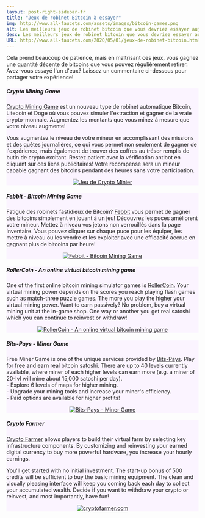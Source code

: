 ```yaml
---
layout: post-right-sidebar-fr
title: "Jeux de robinet Bitcoin à essayer"
img: http://www.all-faucets.com/assets/images/bitcoin-games.png
alt: Les meilleurs jeux de robinet bitcoin que vous devriez essayer aujourd'hui. Aucun investissement n'est requis - juste votre temps, vos compétences et votre patience! Jouez en ligne, retirez le crypto gagné dans votre portefeuille.
desc: Les meilleurs jeux de robinet bitcoin que vous devriez essayer aujourd'hui. Aucun investissement n'est requis - juste votre temps, vos compétences et votre patience! Jouez en ligne, retirez le crypto gagné dans votre portefeuille.
URL: http://www.all-faucets.com/2020/05/01/jeux-de-robinet-bitcoin.html
---
```


<link href="//cdn-images.mailchimp.com/embedcode/classic-10_7.css" rel="stylesheet" type="text/css">
<style type="/text/css">
	#mc_embed_signup{background:#fff; clear:left; font:14px Helvetica,Arial,sans-serif; }

</style>

Cela prend beaucoup de patience, mais en maîtrisant ces jeux, vous gagnez une quantité décente de bitcoins que vous pouvez régulièrement retirer. Avez-vous essayé l'un d'eux? Laissez un commentaire ci-dessous pour partager votre expérience!

<div class="sidebar-section" style="background-color:#fbf4ff">
     <h5><span>Crypto Mining Game</span></h5>
     <a href="http://bit.ly/www-cryptomininggame" target="_blank">Crypto Mining Game</a> est un nouveau type de robinet automatique Bitcoin, Litecoin et Doge où vous pouvez simuler l'extraction et gagner de la vraie crypto-monnaie. Augmentez les montants que vous minez à mesure que votre niveau augmente!
		 <p> </p>
		 Vous augmentez le niveau de votre mineur en accomplissant des missions et des quêtes journalières, ce qui vous permet non seulement de gagner de l'expérience, mais également de trouver des coffres au trésor remplis de butin de crypto excitant. Restez patient avec la vérification antibot en cliquant sur ces liens publicitaires! Votre récompense sera un mineur capable gagnant des bitcoins pendant des heures sans votre participation.
		 <p> </p>
     <center><a href="http://bit.ly/www-cryptomininggame" target="_blank"><img src="http://www.all-faucets.com/assets/images/cryptomininggame-ad.gif" alt="Jeu de Crypto Minier"/></a></center>
</div>


<div class="sidebar-section" style="background-color:#fbf4ff">
     <h5><span>Febbit - Bitcoin Mining Game</span></h5>
     Fatigué des robinets fastidieux de Bitcoin? <a href="http://bit.ly/www-febbit" target="_blank">Febbit</a> vous permet de gagner des bitcoins simplement en jouant à un jeu! Découvrez les puces améliorent votre mineur. Mettez à niveau vos jetons non verrouillés dans la page Inventaire. Vous pouvez cliquer sur chaque puce pour les équiper, les mettre à niveau ou les vendre et les exploiter avec une efficacité accrue en gagnant plus de bitcoins par heure!
		 <p> </p>
     <center><a href="http://bit.ly/www-febbit" target="_blank"><img src="http://www.all-faucets.com/assets/images/febbit-ad.gif" alt="Febbit - Bitcoin Mining Game"/></a></center>
</div>

<div class="sidebar-section" style="background-color:#fbf4ff">
     <h5><span>RollerCoin - An online virtual bitcoin mining game</span></h5>
     One of the first online bitcoin mining simulator games is <a href="http://bit.ly/www-rollercoin" target="_blank">RollerCoin</a>.
		 Your virtual mining power depends on the scores you reach playing flash games such as match-three puzzle games.
		 The more you play the higher your virtual mining power. Want to earn passively? No problem, buy a virtual mining unit at the in-game shop.
		 One way or another you get real satoshi which you can continue to reinvest or withdraw!
		 <p> </p>
		 <center><a href="http://bit.ly/www-rollercoin" target="_blank"><img src="http://www.all-faucets.com/assets/images/rollercoin-ad.gif" alt="RollerCoin - An online virtual bitcoin mining game"/></a></center>
</div>

<div class="sidebar-section" style="background-color:#fbf4ff">
     <h5><span>Bits-Pays - Miner Game</span></h5>
     Free Miner Game is one of the unique services provided by <a href="http://bit.ly/www-bits-pays" target="_blank">Bits-Pays</a>.
		 Play for free and earn real bitcoin satoshi. There are up to 40 levels currently available, where miner of each higher levels can earn more (e.g. a miner of 20-lvl will mine about 15,000 satoshi per day).<br>
		 - Explore 6 levels of maps for higher mining.<br>
		 - Upgrade your mining tools and increase your miner's efficiency.<br>
		 - Paid options are available for higher profits!
		 <p> </p>
		 <center><a href="http://bit.ly/www-bits-pays" target="_blank"><img src="http://www.all-faucets.com/assets/images/bits-pays.com-miner.gif" alt="Bits-Pays - Miner Game"/></a></center>
</div>

<div class="sidebar-section" style="background-color:#fbf4ff">
     <h5><span>Crypto Farmer</span></h5>
     <a href="http://bit.ly/www-cryptofarmer" target="_blank">Crypto Farmer</a> allows players to build their virtual farm by selecting key infrastructure components.
		 By customizing and reinvesting your earned digital currency to buy more powerful hardware, you increase your hourly earnings.
		 <p> </p>
		 You'll get started with no initial investment. The start-up bonus of 500 credits will be sufficient to buy the basic mining equipment.
		 The clean and visually pleasing interface will keep you coming back each day to collect your accumulated wealth.
		 Decide if you want to withdraw your crypto or reinvest, and most importantly, have fun!
		 <p> </p>
		 <center><a href="http://bit.ly/www-cryptofarmer" target="_blank"><img src="http://www.all-faucets.com/assets/images/cryptofarmer.com-ad.gif" alt="cryptofarmer.com"/></a></center>
</div>

